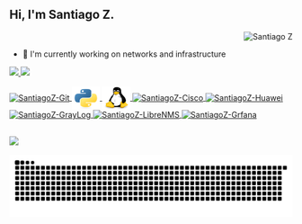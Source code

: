 ## Hi, I'm Santiago Z.

<p align="right"> <img src="https://komarev.com/ghpvc/?username=SantiagoSilvaZ&color=blue&style=flat" alt="Santiago Z" /> </p>


- 🔭 I'm currently working on networks and infrastructure 

<div>
  <a href="https://github.com/santiagosilvaz">
    <img height="180em" src="https://github-readme-stats.vercel.app/api?username=santiagosilvaz&show_icons=true&theme=dark&include_all_commits=true&count_private=true"/>
    <img height="180em" src="https://github-readme-stats.vercel.app/api/top-langs/?username=santiagosilvaz&theme=dark&include_all_commits=true&count_private=true"/>
</div>

<div style="display: inline_block"><br>
    <img align="center" alt="SantiagoZ-Git" height="40" width="50" src="https://www.vectorlogo.zone/logos/git-scm/git-scm-icon.svg">
    <img align="center" alt="SantiagoZ-Python" height="40" width="50" src="https://raw.githubusercontent.com/devicons/devicon/master/icons/python/python-original.svg">
    <img align="center" alt="SantiagoZ-Linux" height="40" width="50" src="https://raw.githubusercontent.com/devicons/devicon/master/icons/linux/linux-original.svg">
    <img align="center" alt="SantiagoZ-Cisco" height="40" width="110" src="https://demo.librenms.org/images/os/cisco.svg">
    <img align="center" alt="SantiagoZ-Huawei" height="40" width="40" src="https://cdn.iconscout.com/icon/free/png-256/huawei-3521494-2944938.png">
    <img align="center" alt="SantiagoZ-GrayLog" height="40" width="110" src="https://assets-global.website-files.com/5e9fae47f9a5b161fc3f7024/5f69ecdab29e533a9f46b3ef_Graylog%20-%20Logo%20-%20Color.svg">
    <img align="center" alt="SantiagoZ-LibreNMS" height="40" width="110" src="https://demo.librenms.org/images/librenms_logo_light.svg">
    <img align="center" alt="SantiagoZ-Grfana" height="40" width="50" src="https://www.vectorlogo.zone/logos/grafana/grafana-icon.svg">
</div>

##

<div> 
    <a href="https://www.linkedin.com/in/santiago-z/" target="_blank"><img src="https://img.shields.io/badge/-LinkedIn-%230077B5?style=for-the-badge&logo=linkedin&logoColor=white" target="_blank"></a>  
</div>

![Snake animation](https://github.com/santiagosilvaz/santiagosilvaz/blob/output/github-contribution-grid-snake.svg)
